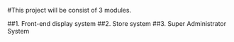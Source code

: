 #This project will be consist of 3 modules.

##1. Front-end display system
##2. Store system
##3. Super Administrator System
